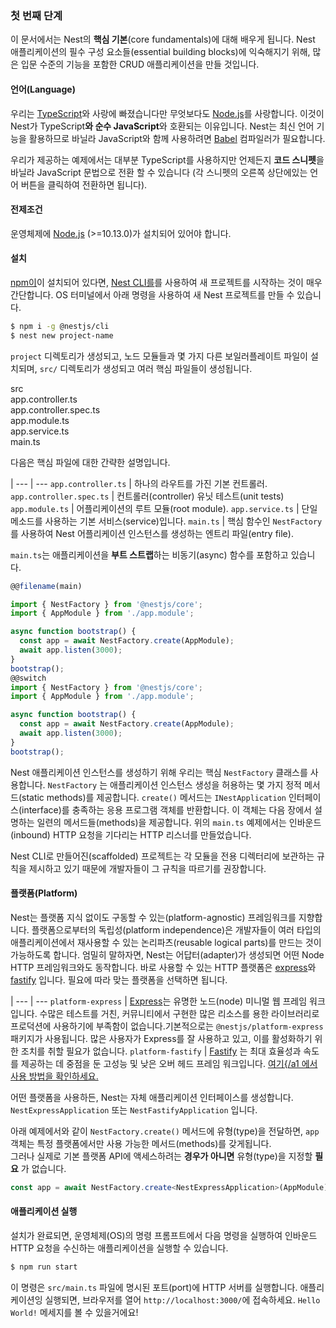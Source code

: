 ### 첫 번째 단계

이 문서에서는 Nest의 **핵심 기본**(core fundamentals)에 대해 배우게 됩니다. Nest 애플리케이션의 필수 구성 요소들(essential building blocks)에 익숙해지기 위해, 많은 입문 수준의 기능을 포함한 CRUD 애플리케이션을 만들 것입니다.

#### 언어(Language)

우리는 [TypeScript](https://www.typescriptlang.org/)와 사랑에 빠졌습니다만 무엇보다도 [Node.js](https://nodejs.org/en/)를 사랑합니다. 이것이 Nest가 TypeScript**와 순수 JavaScript**와 호환되는 이유입니다. Nest는 최신 언어 기능을 활용하므로 바닐라 JavaScript와 함께 사용하려면 [Babel](https://babeljs.io/) 컴파일러가 필요합니다.

우리가 제공하는 예제에서는 대부분 TypeScript를 사용하지만 언제든지 **코드 스니펫**을 바닐라 JavaScript 문법으로 전환 할 수 있습니다 (각 스니펫의 오른쪽 상단에있는 언어 버튼을 클릭하여 전환하면 됩니다).

#### 전제조건

운영체제에 [Node.js](https://nodejs.org/) (&gt;=10.13.0)가 설치되어 있어야 합니다.

#### 설치

[npm이](https://www.npmjs.com/)이 설치되어 있다면, [Nest CLI를](/cli/overview)를 사용하여 새 프로젝트를 시작하는 것이 매우 간단합니다. OS 터미널에서 아래 명령을 사용하여 새 Nest 프로젝트를 만들 수 있습니다.

```bash
$ npm i -g @nestjs/cli
$ nest new project-name
```

`project` 디렉토리가 생성되고, 노드 모듈들과 몇 가지 다른 보일러플레이트 파일이 설치되며, `src/` 디렉토리가 생성되고 여러 핵심 파일들이 생성됩니다.

<div class="file-tree">
  <div class="item">src</div>
  <div class="children">
    <div class="item">app.controller.ts</div>
    <div class="item">app.controller.spec.ts</div>
    <div class="item">app.module.ts</div>
    <div class="item">app.service.ts</div>
    <div class="item">main.ts</div>
  </div>
</div>

다음은 핵심 파일에 대한 간략한 설명입니다.

 |
--- | ---
`app.controller.ts` | 하나의 라우트를 가진 기본 컨트롤러.
`app.controller.spec.ts` | 컨트롤러(controller) 유닛 테스트(unit tests)
`app.module.ts` | 어플리케이션의 루트 모듈(root module).
`app.service.ts` | 단일 메소드를 사용하는 기본 서비스(service)입니다.
`main.ts` | 핵심 함수인 `NestFactory`를 사용하여 Nest 어플리케이션 인스턴스를 생성하는 엔트리 파일(entry file).

`main.ts`는 애플리케이션을 **부트 스트랩**하는 비동기(async) 함수를 포함하고 있습니다.

```typescript
@@filename(main)

import { NestFactory } from '@nestjs/core';
import { AppModule } from './app.module';

async function bootstrap() {
  const app = await NestFactory.create(AppModule);
  await app.listen(3000);
}
bootstrap();
@@switch
import { NestFactory } from '@nestjs/core';
import { AppModule } from './app.module';

async function bootstrap() {
  const app = await NestFactory.create(AppModule);
  await app.listen(3000);
}
bootstrap();
```

Nest 애플리케이션 인스턴스를 생성하기 위해 우리는 핵심 `NestFactory` 클래스를 사용합니다. `NestFactory` 는 애플리케이션 인스턴스 생성을 허용하는 몇 가지 정적 메서드(static methods)를 제공합니다. `create()` 메서드는 `INestApplication` 인터페이스(interface)를 충족하는 응용 프로그램 객체를 반환합니다. 이 객체는 다음 장에서 설명하는 일련의 메서드들(methods)을 제공합니다. 위의 `main.ts` 예제에서는 인바운드(inbound) HTTP 요청을 기다리는 HTTP 리스너를 만들었습니다.

Nest CLI로 만들어진(scaffolded) 프로젝트는 각 모듈을 전용 디렉터리에 보관하는 규칙을 제시하고 있기 때문에 개발자들이 그 규칙을 따르기를 권장합니다.

<app-banner-courses></app-banner-courses>

#### 플랫폼(Platform)

Nest는 플랫폼 지식 없이도 구동할 수 있는(platform-agnostic) 프레임워크를 지향합니다. 플랫폼으로부터의 독립성(platform independence)은 개발자들이 여러 타입의 애플리케이션에서 재사용할 수 있는 논리파츠(reusable logical parts)를 만드는 것이 가능하도록 합니다. 엄밀히 말하자면, Nest는 어답터(adapter)가 생성되면 어떤 Node HTTP 프레임워크와도 동작합니다. 바로 사용할 수 있는 HTTP 플랫폼은 [express](https://expressjs.com/)와 [fastify](https://www.fastify.io) 입니다. 필요에 따라 맞는 플랫폼을 선택하면 됩니다.

 |
--- | ---
`platform-express` | [Express](https://expressjs.com/)는 유명한 노드(node) 미니멀 웹 프레임 워크입니다. 수많은 테스트를 거친, 커뮤니티에서 구현한 많은 리소스를 용한 라이브러리로 프로덕션에 사용하기에 부족함이 없습니다.기본적으로는 `@nestjs/platform-express` 패키지가 사용됩니다. 많은 사용자가 Express를 잘 사용하고 있고, 이를 활성화하기 위한 조치를 취할 필요가 없습니다.
`platform-fastify` | [Fastify](https://www.fastify.io/) 는 최대 효율성과 속도를 제공하는 데 중점을 둔 고성능 및 낮은 오버 헤드 프레임 워크입니다. [여기{/a1 에서 사용 방법을 확인하세요.](/techniques/performance)

어떤 플랫폼을 사용하든, Nest는 자체 애플리케이션 인터페이스를 생성합니다. `NestExpressApplication` 또는 `NestFastifyApplication` 입니다.

아래 예제에서와 같이 `NestFactory.create()` 메서드에 유형(type)을 전달하면, `app` 객체는 특정 플랫폼에서만 사용 가능한 메서드(methods)를 갖게됩니다.<br>그러나 실제로 기본 플랫폼 API에 액세스하려는 **경우가 아니면** 유형(type)을 지정할 **필요** 가 없습니다.

```typescript
const app = await NestFactory.create<NestExpressApplication>(AppModule);
```

#### 애플리케이션 실행

설치가 완료되면, 운영체제(OS)의 명령 프롬프트에서 다음 명령을 실행하여 인바운드 HTTP 요청을 수신하는 애플리케이션을 실행할 수 있습니다.

```bash
$ npm run start
```

이 명령은 `src/main.ts` 파일에 명시된 포트(port)에 HTTP 서버를 실행합니다. 애플리케이션잉 실행되면, 브라우저를 열어 `http://localhost:3000/`에 접속하세요. `Hello World!` 메세지를 볼 수 있을거에요!
